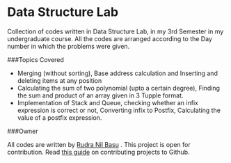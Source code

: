# Data Structure Lab
Collection of codes written in Data Structure Lab, in my 3rd Semester in my undergraduate course.
All the codes are arranged according to the Day number in which the problems were given.

###Topics Covered
*  Merging (without sorting), Base address calculation and Inserting and deleting items at any position
*  Calculating the sum of two polynomial (upto a certain degree), Finding the sum and product of an array given in 3 Tupple format.
* Implementation of Stack and Queue, checking whether an infix expression is correct or not, Converting infix to Postfix, Calculating the value of a postfix expression.
 
###Owner

All codes are written by [Rudra Nil Basu](https://github.com/RudraNilBasu) . This project is open for contribution. Read [this guide](https://guides.github.com/activities/contributing-to-open-source/)
on contributing projects to Github.

